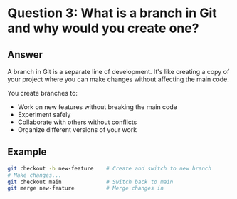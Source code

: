 # Question 3: What is a branch in Git and why would you create one?

## Answer

A branch in Git is a separate line of development. It's like creating a copy of your project where you can make changes without affecting the main code.

You create branches to:
- Work on new features without breaking the main code
- Experiment safely
- Collaborate with others without conflicts
- Organize different versions of your work

## Example

```bash
git checkout -b new-feature    # Create and switch to new branch
# Make changes...
git checkout main              # Switch back to main
git merge new-feature          # Merge changes in
```